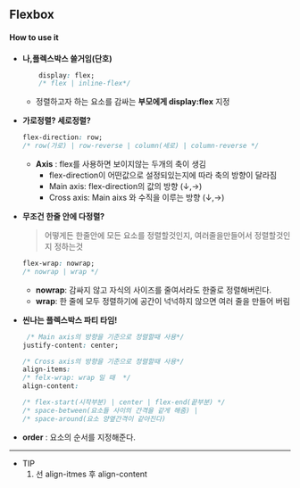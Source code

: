 ## Flexbox
#### How to use it
- **나,플렉스박스 쓸거임(단호)**
    
    ```CSS
        display: flex;
        /* flex | inline-flex*/
    ```
    - 정렬하고자 하는 요소를 감싸는 **부모에게 display:flex** 지정
- **가로정렬? 세로정렬?**
    
    ```CSS
    flex-direction: row;
    /* row(가로) | row-reverse | column(세로) | column-reverse */
    ```
    - **Axis** : flex를 사용하면 보이지않는 두개의 축이 생김
        - flex-direction이 어떤값으로 설정되있는지에 따라 축의 방향이 달라짐
        - Main axis: flex-direction의 값의 방향 (↓,→)
        - Cross axis: Main aixs 와 수직을 이루는 방향 (↓,→)
- **무조건 한줄 안에 다정렬?**
    >어떻게든 한줄안에 모든 요소를 정렬할것인지, 여러줄을만들어서 정렬할것인지 정하는것
    ```CSS
    flex-wrap: nowrap;
    /* nowrap | wrap */
    ```
    - **nowrap**: 감싸지 않고 자식의 사이즈를 줄여서라도 한줄로 정렬해버린다.
    - **wrap**: 한 줄에 모두 정렬하기에 공간이 넉넉하지 않으면 여러 줄을 만들어 버림
- **씬나는 플렉스박스 파티 타임!**

    ```CSS
     /* Main axis의 방향을 기준으로 정렬할때 사용*/
    justify-content: center;

    /* Cross axis의 방향을 기준으로 정렬할때 사용*/
    align-items: 
    /* felx-wrap: wrap 일 때  */
    align-content: 

    /* flex-start(시작부분) | center | flex-end(끝부분) */
    /* space-between(요소들 사이의 간격을 같게 해줌) |
    /* space-around(요소 양옆간격이 같아진다)
    
    ```
- **order** : 요소의 순서를 지정해준다.
---
- TIP 
    1. 선 align-itmes 후 align-content

